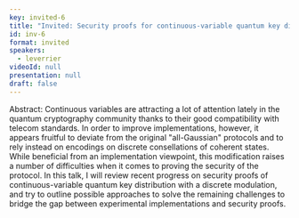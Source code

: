 ```yaml
---
key: invited-6
title: "Invited: Security proofs for continuous-variable quantum key distribution"
id: inv-6
format: invited
speakers:
  - leverrier
videoId: null
presentation: null
draft: false
---
```

Abstract: Continuous variables are attracting a lot of attention lately in the quantum cryptography community thanks to their good compatibility with telecom standards. In order to improve implementations, however, it appears fruitful to deviate from the original "all-Gaussian" protocols and to rely instead on encodings on discrete consellations of coherent states. While beneficial from an implementation viewpoint, this modification raises a number of difficulties when it comes to proving the security of the protocol. 
In this talk, I will review recent progress on security proofs of continuous-variable quantum key distribution with a discrete modulation, and try to outline possible approaches to solve the remaining challenges to bridge the gap between experimental implementations and security proofs. 
